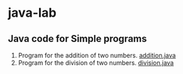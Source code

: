 # java-lab
## Java code for Simple programs 
1. Program for the addition of two numbers. [addition.java](https://github.com/keerthi3119/java-lab/blob/main/addition.java)
2. Program for the division of two numbers. [division.java](https://github.com/keerthi3119/java-lab/blob/main/division.java)
